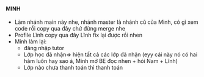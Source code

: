 #### MINH
- Làm nhánh main này nhe, nhánh master là nhánh cũ của Minh, có gì xem code rồi copy qua đây chứ đừng merge nhe
- Profile Lĩnh copy qua đây Lĩnh fix lại được rồi nhen
- Minh làm lại:
  + đăng nhập tutor
  + Lớp học đã nhận=> hiện tất cả các lớp đã nhận (eyy cái này nó có hai hàm luôn hay sao á, Minh mở BE đọc nhen + hỏi Nam + Lĩnh)
  + Lớp nào chưa thanh toán thì thanh toán 
